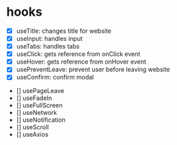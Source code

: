 # hooks

- [x] useTitle: changes title for website
- [x] useInput: handles input
- [x] useTabs: handles tabs
- [x] useClick: gets reference from onClick event
- [x] useHover: gets reference from onHover event
- [x] usePreventLeave: prevent user before leaving website
- [x] useConfirm: confirm modal
- [] usePageLeave
- [] useFadeIn
- [] useFullScreen
- [] useNetwork
- [] useNotification
- [] useScroll
- [] useAxios
